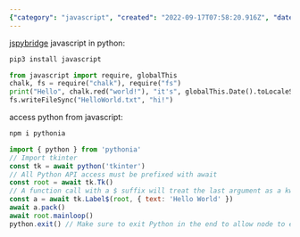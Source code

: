 ```yaml
---
{"category": "javascript", "created": "2022-09-17T07:58:20.916Z", "date": "2022-09-17 07:58:20", "description": "The JavaScript Python Bridge is a tool that bridges the gap between JavaScript and Python, enabling seamless integration between the two languages. This bridge can be installed through npm and provides functions for importing Python modules and accessing global variables in JavaScript. It opens up possibilities for GUI development using libraries like tkinter.", "modified": "2022-09-17T07:59:52.002Z", "tags": ["JavaScript", "Python", "Bridge", "GUI", "Development", "NPM", "Modules"], "title": "javascript python bridge"}
---
```

[jspybridge](https://github.com/extremeheat/JSPyBridge)
javascript in python:
```bash
pip3 install javascript
```
```python
from javascript import require, globalThis
chalk, fs = require("chalk"), require("fs")
print("Hello", chalk.red("world!"), "it's", globalThis.Date().toLocaleString())
fs.writeFileSync("HelloWorld.txt", "hi!")
```
access python from javascript:
```bash
npm i pythonia
```
```javascript
import { python } from 'pythonia'
// Import tkinter
const tk = await python('tkinter')
// All Python API access must be prefixed with await
const root = await tk.Tk()
// A function call with a $ suffix will treat the last argument as a kwarg dict
const a = await tk.Label$(root, { text: 'Hello World' })
await a.pack()
await root.mainloop()
python.exit() // Make sure to exit Python in the end to allow node to exit. You can also use process.exit.
```
